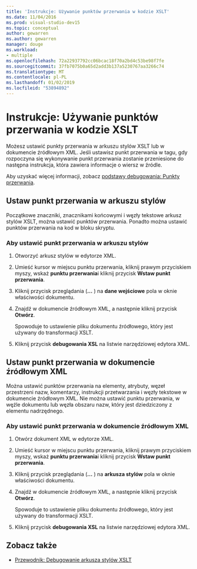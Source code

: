 ```yaml
---
title: 'Instrukcje: Używanie punktów przerwania w kodzie XSLT'
ms.date: 11/04/2016
ms.prod: visual-studio-dev15
ms.topic: conceptual
author: gewarren
ms.author: gewarren
manager: douge
ms.workload:
- multiple
ms.openlocfilehash: 72a22937792cc06bcac18f70a2bd4c53be98f7fe
ms.sourcegitcommit: 37fb7075b0a65d2add3b137a5230767aa3266c74
ms.translationtype: MT
ms.contentlocale: pl-PL
ms.lasthandoff: 01/02/2019
ms.locfileid: "53894892"
---
```

# <a name="how-to-use-breakpoints-with-xslt"></a>Instrukcje: Używanie punktów przerwania w kodzie XSLT

Możesz ustawić punkty przerwania w arkuszu stylów XSLT lub w dokumencie źródłowym XML. Jeśli ustawisz punkt przerwania w tagu, gdy rozpoczyna się wykonywanie punkt przerwania zostanie przeniesione do następna instrukcja, która zawiera informacje o wiersz w źródle.

Aby uzyskać więcej informacji, zobacz [podstawy debugowania: Punkty przerwania](../debugger/using-breakpoints.md).

## <a name="set-a-breakpoint-in-a-style-sheet"></a>Ustaw punkt przerwania w arkuszu stylów

Początkowe znaczniki, znacznikami końcowymi i węzły tekstowe arkusz stylów XSLT, można ustawić punktów przerwania. Ponadto można ustawić punktów przerwania na kod w bloku skryptu.

### <a name="to-set-a-breakpoint-in-a-style-sheet"></a>Aby ustawić punkt przerwania w arkuszu stylów

1.  Otworzyć arkusz stylów w edytorze XML.

2.  Umieść kursor w miejscu punktu przerwania, kliknij prawym przyciskiem myszy, wskaż **punktu przerwania**i kliknij przycisk **Wstaw punkt przerwania**.

3.  Kliknij przycisk przeglądania (**...** ) na **dane wejściowe** pola w oknie właściwości dokumentu.

4.  Znajdź w dokumencie źródłowym XML, a następnie kliknij przycisk **Otwórz**.

     Spowoduje to ustawienie pliku dokumentu źródłowego, który jest używany do transformacji XSLT.

5.  Kliknij przycisk **debugowania XSL** na listwie narzędziowej edytora XML.

## <a name="set-a-breakpoint-in-an-xml-source-document"></a>Ustaw punkt przerwania w dokumencie źródłowym XML

Można ustawić punktów przerwania na elementy, atrybuty, węzeł przestrzeni nazw, komentarzy, instrukcji przetwarzania i węzły tekstowe w dokumencie źródłowym XML. Nie można ustawić punktu przerwania, w węźle dokumentu lub węzła obszaru nazw, który jest dziedziczony z elementu nadrzędnego.

### <a name="to-set-a-breakpoint-in-an-xml-source-document"></a>Aby ustawić punkt przerwania w dokumencie źródłowym XML

1.  Otwórz dokument XML w edytorze XML.

2.  Umieść kursor w miejscu punktu przerwania, kliknij prawym przyciskiem myszy, wskaż **punktu przerwania**i kliknij przycisk **Wstaw punkt przerwania**.

3.  Kliknij przycisk przeglądania (**...** ) na **arkusza stylów** pola w oknie właściwości dokumentu.

4.  Znajdź w dokumencie źródłowym XML, a następnie kliknij przycisk **Otwórz**.

     Spowoduje to ustawienie pliku dokumentu źródłowego, który jest używany do transformacji XSLT.

5.  Kliknij przycisk **debugowania XSL** na listwie narzędziowej edytora XML.

## <a name="see-also"></a>Zobacz także

- [Przewodnik: Debugowanie arkusza stylów XSLT](../xml-tools/walkthrough-debug-an-xslt-style-sheet.md)